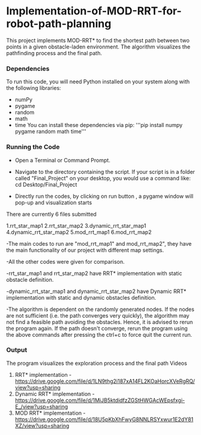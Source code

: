 # Implementation-of-MOD-RRT-for-robot-path-planning

This project implements MOD-RRT* to find the shortest path between two points in a given obstacle-laden environment. The algorithm visualizes the pathfinding process and the final path.

### Dependencies
To run this code, you will need Python installed on your system along with the following libraries:
- numPy
- pygame
- random
- math
- time
You can install these dependencies via pip:
'''pip install numpy pygame random math time'''


### Running the Code
- Open a Terminal or Command Prompt.

- Navigate to the directory containing the script. If your script is in a folder called "Final_Project" on your desktop, you would use a command like:
cd Desktop/Final_Project

- Directly run the codes, by clicking on run button , a pygame window will pop-up and visualization starts 

There are currently 6 files submitted
 
1.rrt_star_map1
2.rrt_star_map2
3.dynamic_rrt_star_map1
4.dynamic_rrt_star_map2
5.mod_rrt_map1
6.mod_rrt_map2

-The main codes to run are "mod_rrt_map1" and mod_rrt_map2", they have the main functionality of our project with different map settings.

-All the other codes were given for comparison.

-rrt_star_map1 and rrt_star_map2 have RRT* implementation with static obstacle definition.

-dynamic_rrt_star_map1 and dynamic_rrt_star_map2 have Dynamic RRT* implementation with static and dynamic obstacles definition.

-The algorithm is dependent on the randomly generated nodes. If the nodes are not sufficient (i.e. the path converges very quickly), the algorithm may not find a feasible path avoiding the obstacles. Hence, it is advised to rerun the program again. If the path doesn't converge, rerun the program using the above commands after pressing the ctrl+c to force quit the current run.

### Output
The program visualizes the exploration process and the final path
Videos

1. RRT* implementation - https://drive.google.com/file/d/1LN9thg2i187xA14FL2KOaHorcXVeRgRQ/view?usp=sharing
2. Dynamic RRT* implementation - https://drive.google.com/file/d/1MiJB5ktdidfzZGStHWGAcWEpsfxgi-E_/view?usp=sharing
3. MOD RRT* implementation - https://drive.google.com/file/d/18U5pKbXhFwyG8NNLRSYxwur1E2dY81XZ/view?usp=sharing

